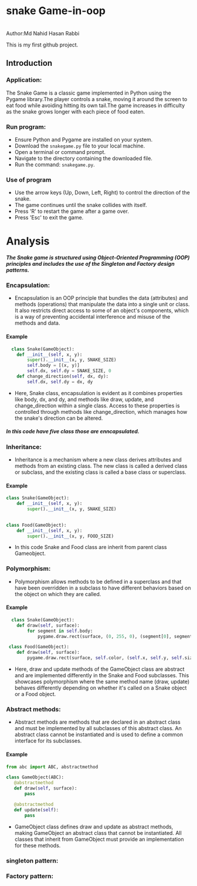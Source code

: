 # snake Game-in-oop
<br>
Author:Md Nahid Hasan Rabbi

This is my first github project.
## Introduction
### Application:
The Snake Game is a classic game implemented in Python using the Pygame library.The player controls a snake, moving it around the screen to eat food while avoiding hitting its own tail.The game increases in difficulty as the snake grows longer with each piece of food eaten.
### Run program:
- Ensure Python and Pygame are installed on your system.
- Download the `snakegame.py` file to your local machine.
- Open a terminal or command prompt.<br>
- Navigate to the directory containing the downloaded file.
- Run the command: `snakegame.py`.
### Use of program
- Use the arrow keys (Up, Down, Left, Right) to control the direction of the snake.
- The game continues until the snake collides with itself.
- Press 'R' to restart the game after a game over.
- Press 'Esc' to exit the game.

# Analysis
***The Snake game is structured using Object-Oriented Programming (OOP) principles and includes the use of the Singleton and Factory design patterns.***
### Encapsulation:
- Encapsulation is an OOP principle that bundles the data (attributes) and methods (operations) that manipulate the data into a single unit or class. It also restricts direct access to some of an object's components, which is a way of preventing accidental interference and misuse of the methods and data.
#### Example
```python
  class Snake(GameObject):
    def __init__(self, x, y):
        super().__init__(x, y, SNAKE_SIZE)
        self.body = [(x, y)]
        self.dx, self.dy = SNAKE_SIZE, 0
    def change_direction(self, dx, dy):
        self.dx, self.dy = dx, dy
```
- Here, Snake class, encapsulation is evident as it combines properties like body, dx, and dy, and methods like draw, update, and change_direction within a single class. Access to these properties is controlled through methods like change_direction, which manages how the snake's direction can be altered.
##### In this code have five class those are enncapsulated.
### Inheritance:
- Inheritance is a mechanism where a new class derives attributes and methods from an existing class. The new class is called a derived class or subclass, and the existing class is called a base class or superclass.
 #### Example
```python
class Snake(GameObject):
    def __init__(self, x, y):
        super().__init__(x, y, SNAKE_SIZE)
       

class Food(GameObject):
    def __init__(self, x, y):
        super().__init__(x, y, FOOD_SIZE)

```
- In this code  Snake and Food class are inherit from parent class Gameobject.

### Polymorphism:
- Polymorphism allows methods to be defined in a superclass and that have been overridden in a subclass to have different behaviors based on the object on which they are called.
 #### Example
```python
  class Snake(GameObject):
    def draw(self, surface):
        for segment in self.body:
            pygame.draw.rect(surface, (0, 255, 0), (segment[0], segment[1], self.size, self.size))

 class Food(GameObject):
    def draw(self, surface):
        pygame.draw.rect(surface, self.color, (self.x, self.y, self.size, self.size))
```
- Here, draw and update methods of the GameObject class are abstract and are implemented differently in the Snake and Food subclasses. This showcases polymorphism where the same method name (draw, update) behaves differently depending on whether it's called on a Snake object or a Food object. 

### Abstract methods:
- Abstract methods are methods that are declared in an abstract class and must be implemented by all subclasses of this abstract class. An abstract class cannot be instantiated and is used to define a common interface for its subclasses.
 #### Example
 ```python
 from abc import ABC, abstractmethod

class GameObject(ABC):
    @abstractmethod
    def draw(self, surface):
        pass

    @abstractmethod
    def update(self):
        pass

```

- GameObject class defines draw and update as abstract methods, making GameObject an abstract class that cannot be instantiated. All classes that inherit from GameObject must provide an implementation for these methods.

### singleton pattern:

### Factory pattern:
